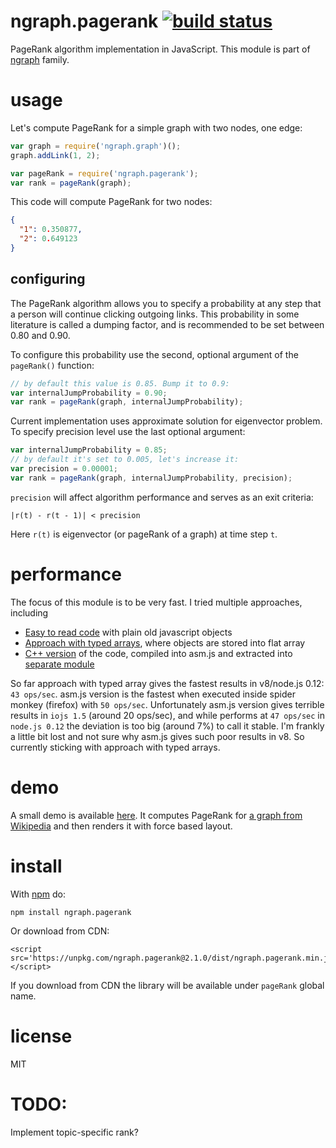 # ngraph.pagerank [![build status](https://github.com/anvaka/ngraph.pagerank/actions/workflows/tests.yaml/badge.svg)](https://github.com/anvaka/ngraph.pagerank/actions/workflows/tests.yaml)

PageRank algorithm implementation in JavaScript. This module is part of
[ngraph](https://github.com/anvaka/ngraph) family.

# usage

Let's compute PageRank for a simple graph with two nodes, one edge:

``` javascript
var graph = require('ngraph.graph')();
graph.addLink(1, 2);

var pageRank = require('ngraph.pagerank');
var rank = pageRank(graph);
```

This code will compute PageRank for two nodes:

``` json
{
  "1": 0.350877,
  "2": 0.649123
}
```

## configuring

The PageRank algorithm allows you to specify a probability at any step that a
person will continue clicking outgoing links. This probability in some literature
is called a dumping factor, and is recommended to be set between 0.80 and 0.90.

To configure this probability use the second, optional argument of the `pageRank()`
function:

``` javascript
// by default this value is 0.85. Bump it to 0.9:
var internalJumpProbability = 0.90;
var rank = pageRank(graph, internalJumpProbability);
```

Current implementation uses approximate solution for eigenvector problem. To
specify precision level use the last optional argument:

``` javascript
var internalJumpProbability = 0.85;
// by default it's set to 0.005, let's increase it:
var precision = 0.00001;
var rank = pageRank(graph, internalJumpProbability, precision);
```

`precision` will affect algorithm performance and serves as an exit criteria:

```
|r(t) - r(t - 1)| < precision
```

Here `r(t)` is eigenvector (or pageRank of a graph) at time step `t`.

# performance

The focus of this module is to be very fast. I tried multiple approaches, including

* [Easy to read code](lib/easyToRead.js) with plain old javascript objects
* [Approach with typed arrays](index.js), where objects are stored into flat array
* [C++ version](lib/native.cpp) of the code, compiled into asm.js and extracted into
[separate module](lib/native.asm.js)

So far approach with typed array gives the fastest results in v8/node.js 0.12:
`43 ops/sec`. asm.js version is the fastest when executed inside
spider monkey (firefox) with `50 ops/sec`. Unfortunately asm.js version
gives terrible results in `iojs 1.5` (around 20 ops/sec), and while performs at
`47 ops/sec` in `node.js 0.12` the deviation is too big (around 7%) to call it
stable. I'm frankly a little bit lost and not sure why asm.js gives such poor
results in v8. So currently sticking with approach with typed arrays.

# demo

A small demo is available [here](https://anvaka.github.io/ngraph.pagerank/demo/).
It computes PageRank for [a graph from Wikipedia](https://en.wikipedia.org/wiki/PageRank#mediaviewer/File:PageRanks-Example.svg)
and then renders it with force based layout.

# install

With [npm](https://npmjs.org) do:

```
npm install ngraph.pagerank
```

Or download from CDN:

```
<script src='https://unpkg.com/ngraph.pagerank@2.1.0/dist/ngraph.pagerank.min.js'></script>
```

If you download from CDN the library will be available under `pageRank` global name.

# license

MIT

# TODO:

Implement topic-specific rank?
